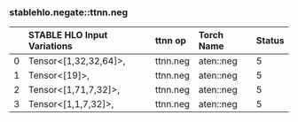 
### stablehlo.negate::ttnn.neg


||STABLE HLO Input Variations|ttnn op|Torch Name|Status|
| :--- | :--- | :--- | :--- | :--- |
|0|Tensor<[1,32,32,64]>,<br>|ttnn.neg|aten::neg|5|
|1|Tensor<[19]>,<br>|ttnn.neg|aten::neg|5|
|2|Tensor<[1,71,7,32]>,<br>|ttnn.neg|aten::neg|5|
|3|Tensor<[1,1,7,32]>,<br>|ttnn.neg|aten::neg|5|
